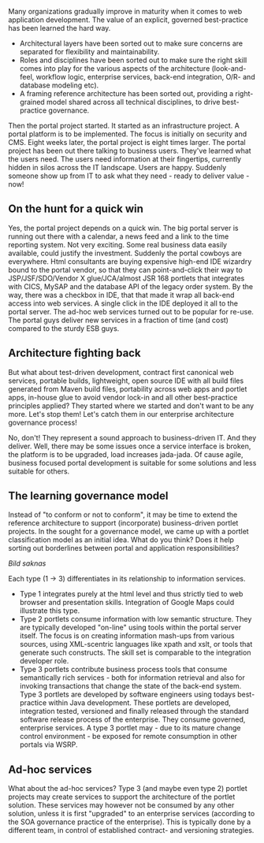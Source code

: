 Many organizations gradually improve in maturity when it comes to web application development. The value of an explicit, governed best-practice has been learned the hard way.

- Architectural layers have been sorted out to make sure concerns are separated for flexibility and maintainability.
- Roles and disciplines have been sorted out to make sure the right skill comes into play for the various aspects of the architecture (look-and-feel, workflow logic, enterprise services, back-end integration, O/R- and database modeling etc).
- A framing reference architecture has been sorted out, providing a right-grained model shared across all technical disciplines, to drive best-practice governance.

Then the portal project started. It started as an infrastructure project. A portal platform is to be implemented. The focus is initially on security and CMS. Eight weeks later, the portal project is eight times larger. The portal project has been out there talking to business users. They've learned what the users need. The users need information at their fingertips, currently hidden in silos across the IT landscape. Users are happy. Suddenly someone show up from IT to ask what they need - ready to deliver value - now!

## On the hunt for a quick win

Yes, the portal project depends on a quick win. The big portal server is running out there with a calendar, a news feed and a link to the time reporting system. Not very exciting. Some real business data easily available, could justify the investment. Suddenly the portal cowboys are everywhere. Html consultants are buying expensive high-end IDE wizardry bound to the portal vendor, so that they can point-and-click their way to JSP/JSF/SDO/Vendor X glue/JCA/almost JSR 168 portlets that integrates with CICS, MySAP and the database API of the legacy order system. By the way, there was a checkbox in IDE, that that made it wrap all back-end access into web services. A single click in the IDE deployed it all to the portal server. The ad-hoc web services turned out to be popular for re-use. The portal guys deliver new services in a fraction of time (and cost) compared to the sturdy ESB guys.

## Architecture fighting back

But what about test-driven development, contract first canonical web services, portable builds, lightweight, open source IDE with all build files generated from Maven build files, portability across web apps and portlet apps, in-house glue to avoid vendor lock-in and all other best-practice principles applied? They started where we started and don't want to be any more. Let's stop them! Let's catch them in our enterprise architecture governance process!

No, don't! They represent a sound approach to business-driven IT. And they deliver. Well, there may be some issues once a service interface is broken, the platform is to be upgraded, load increases jada-jada. Of cause agile, business focused portal development is suitable for some solutions and less suitable for others.

## The learning governance model

Instead of "to conform or not to conform", it may be time to extend the reference architecture to support (incorporate) business-driven portlet projects. In the sought for a governance model, we came up with a portlet classification model as an initial idea. What do you think? Does it help sorting out borderlines between portal and application responsibilities?

_Bild saknas_

Each type (1 -> 3) differentiates in its relationship to information services.

- Type 1 integrates purely at the html level and thus strictly tied to web browser and presentation skills. Integration of Google Maps could illustrate this type.
- Type 2 portlets consume information with low semantic structure. They are typically developed "on-line" using tools within the portal server itself. The focus is on creating information mash-ups from various sources, using XML-scentric languages like xpath and xslt, or tools that generate such constructs. The skill set is comparable to the integration developer role.
- Type 3 portlets contribute business process tools that consume semantically rich services - both for information retrieval and also for invoking transactions that change the state of the back-end system. Type 3 portlets are developed by software engineers using todays best-practice within Java development. These portlets are developed, integration tested, versioned and finally released through the standard software release process of the enterprise. They consume governed, enterprise services. A type 3 portlet may - due to its mature change control environment - be exposed for remote consumption in other portals via WSRP.

## Ad-hoc services

What about the ad-hoc services? Type 3 (and maybe even type 2) portlet projects may create services to support the architecture of the portlet solution. These services may however not be consumed by any other solution, unless it is first "upgraded" to an enterprise services (according to the SOA governance practice of the enterprise). This is typically done by a different team, in control of established contract- and versioning strategies.

